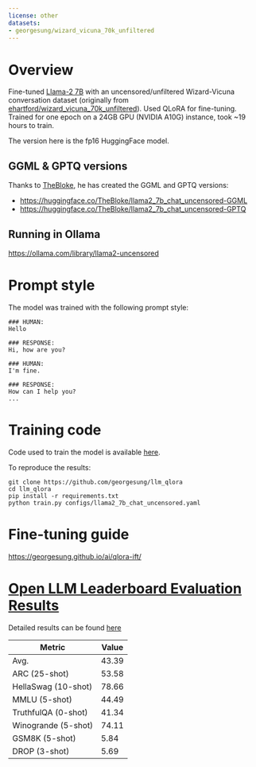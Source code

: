 ```yaml
---
license: other
datasets:
- georgesung/wizard_vicuna_70k_unfiltered
---
```


# Overview
Fine-tuned [Llama-2 7B](https://huggingface.co/TheBloke/Llama-2-7B-fp16) with an uncensored/unfiltered Wizard-Vicuna conversation dataset (originally from [ehartford/wizard_vicuna_70k_unfiltered](https://huggingface.co/datasets/ehartford/wizard_vicuna_70k_unfiltered)).
Used QLoRA for fine-tuning. Trained for one epoch on a 24GB GPU (NVIDIA A10G) instance, took ~19 hours to train.

The version here is the fp16 HuggingFace model.

## GGML & GPTQ versions
Thanks to [TheBloke](https://huggingface.co/TheBloke), he has created the GGML and GPTQ versions:
* https://huggingface.co/TheBloke/llama2_7b_chat_uncensored-GGML
* https://huggingface.co/TheBloke/llama2_7b_chat_uncensored-GPTQ

## Running in Ollama
https://ollama.com/library/llama2-uncensored

# Prompt style
The model was trained with the following prompt style:
```
### HUMAN:
Hello

### RESPONSE:
Hi, how are you?

### HUMAN:
I'm fine.

### RESPONSE:
How can I help you?
...
```

# Training code
Code used to train the model is available [here](https://github.com/georgesung/llm_qlora).

To reproduce the results:
```
git clone https://github.com/georgesung/llm_qlora
cd llm_qlora
pip install -r requirements.txt
python train.py configs/llama2_7b_chat_uncensored.yaml
```

# Fine-tuning guide
https://georgesung.github.io/ai/qlora-ift/

# [Open LLM Leaderboard Evaluation Results](https://huggingface.co/spaces/HuggingFaceH4/open_llm_leaderboard)
Detailed results can be found [here](https://huggingface.co/datasets/open-llm-leaderboard/details_georgesung__llama2_7b_chat_uncensored)

| Metric                | Value                     |
|-----------------------|---------------------------|
| Avg.                  | 43.39   |
| ARC (25-shot)         | 53.58          |
| HellaSwag (10-shot)   | 78.66    |
| MMLU (5-shot)         | 44.49         |
| TruthfulQA (0-shot)   | 41.34   |
| Winogrande (5-shot)   | 74.11   |
| GSM8K (5-shot)        | 5.84        |
| DROP (3-shot)         | 5.69         |